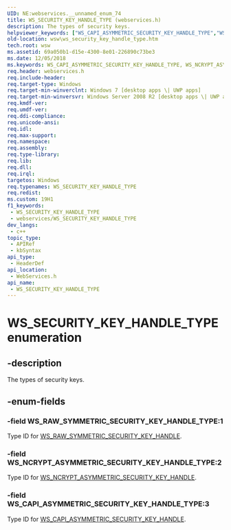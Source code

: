 ```yaml
---
UID: NE:webservices.__unnamed_enum_74
title: WS_SECURITY_KEY_HANDLE_TYPE (webservices.h)
description: The types of security keys.
helpviewer_keywords: ["WS_CAPI_ASYMMETRIC_SECURITY_KEY_HANDLE_TYPE","WS_NCRYPT_ASYMMETRIC_SECURITY_KEY_HANDLE_TYPE","WS_RAW_SYMMETRIC_SECURITY_KEY_HANDLE_TYPE","WS_SECURITY_KEY_HANDLE_TYPE","WS_SECURITY_KEY_HANDLE_TYPE enumeration [Web Services for Windows]","webservices/WS_CAPI_ASYMMETRIC_SECURITY_KEY_HANDLE_TYPE","webservices/WS_NCRYPT_ASYMMETRIC_SECURITY_KEY_HANDLE_TYPE","webservices/WS_RAW_SYMMETRIC_SECURITY_KEY_HANDLE_TYPE","webservices/WS_SECURITY_KEY_HANDLE_TYPE","wsw.ws_security_key_handle_type"]
old-location: wsw\ws_security_key_handle_type.htm
tech.root: wsw
ms.assetid: 69a050b1-d15e-4300-8e01-226890c73be3
ms.date: 12/05/2018
ms.keywords: WS_CAPI_ASYMMETRIC_SECURITY_KEY_HANDLE_TYPE, WS_NCRYPT_ASYMMETRIC_SECURITY_KEY_HANDLE_TYPE, WS_RAW_SYMMETRIC_SECURITY_KEY_HANDLE_TYPE, WS_SECURITY_KEY_HANDLE_TYPE, WS_SECURITY_KEY_HANDLE_TYPE enumeration [Web Services for Windows], webservices/WS_CAPI_ASYMMETRIC_SECURITY_KEY_HANDLE_TYPE, webservices/WS_NCRYPT_ASYMMETRIC_SECURITY_KEY_HANDLE_TYPE, webservices/WS_RAW_SYMMETRIC_SECURITY_KEY_HANDLE_TYPE, webservices/WS_SECURITY_KEY_HANDLE_TYPE, wsw.ws_security_key_handle_type
req.header: webservices.h
req.include-header: 
req.target-type: Windows
req.target-min-winverclnt: Windows 7 [desktop apps \| UWP apps]
req.target-min-winversvr: Windows Server 2008 R2 [desktop apps \| UWP apps]
req.kmdf-ver: 
req.umdf-ver: 
req.ddi-compliance: 
req.unicode-ansi: 
req.idl: 
req.max-support: 
req.namespace: 
req.assembly: 
req.type-library: 
req.lib: 
req.dll: 
req.irql: 
targetos: Windows
req.typenames: WS_SECURITY_KEY_HANDLE_TYPE
req.redist: 
ms.custom: 19H1
f1_keywords:
 - WS_SECURITY_KEY_HANDLE_TYPE
 - webservices/WS_SECURITY_KEY_HANDLE_TYPE
dev_langs:
 - c++
topic_type:
 - APIRef
 - kbSyntax
api_type:
 - HeaderDef
api_location:
 - WebServices.h
api_name:
 - WS_SECURITY_KEY_HANDLE_TYPE
---
```


# WS_SECURITY_KEY_HANDLE_TYPE enumeration


## -description

The types of security keys.

## -enum-fields

### -field WS_RAW_SYMMETRIC_SECURITY_KEY_HANDLE_TYPE:1

Type ID for <a href="/windows/win32/api/webservices/ns-webservices-ws_raw_symmetric_security_key_handle">WS_RAW_SYMMETRIC_SECURITY_KEY_HANDLE</a>.

### -field WS_NCRYPT_ASYMMETRIC_SECURITY_KEY_HANDLE_TYPE:2

Type ID for <a href="/windows/win32/api/webservices/ns-webservices-ws_ncrypt_asymmetric_security_key_handle">WS_NCRYPT_ASYMMETRIC_SECURITY_KEY_HANDLE</a>.

### -field WS_CAPI_ASYMMETRIC_SECURITY_KEY_HANDLE_TYPE:3

Type ID for <a href="/windows/win32/api/webservices/ns-webservices-ws_capi_asymmetric_security_key_handle">WS_CAPI_ASYMMETRIC_SECURITY_KEY_HANDLE</a>.

